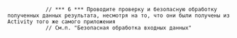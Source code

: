                 // *** 6 *** Проводите проверку и безопасную обработку полученных данных результата, несмотря на то, что они были получены из Activity того же самого приложения
                // См.п. "Безопасная обработка входных данных"